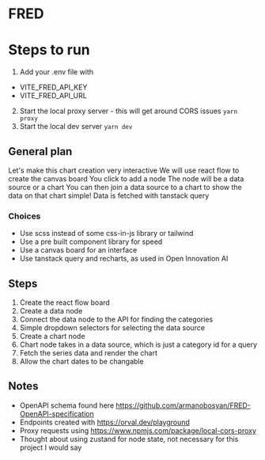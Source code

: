 # FRED

# Steps to run

1.  Add your .env file with

- VITE_FRED_API_KEY
- VITE_FRED_API_URL

2. Start the local proxy server - this will get around CORS issues
   `yarn proxy`
3. Start the local dev server
   `yarn dev`

## General plan

Let's make this chart creation very interactive
We will use react flow to create the canvas board
You click to add a node
The node will be a data source or a chart
You can then join a data source to a chart to show the data on that chart
simple!
Data is fetched with tanstack query

### Choices

- Use scss instead of some css-in-js library or tailwind
- Use a pre built component library for speed
- Use a canvas board for an interface
- Use tanstack query and recharts, as used in Open Innovation AI

## Steps

1. Create the react flow board
2. Create a data node
3. Connect the data node to the API for finding the categories
4. Simple dropdown selectors for selecting the data source
5. Create a chart node
6. Chart node takes in a data source, which is just a category id for a query
7. Fetch the series data and render the chart
8. Allow the chart dates to be changable

## Notes

- OpenAPI schema found here https://github.com/armanobosyan/FRED-OpenAPI-specification
- Endpoints created with https://orval.dev/playground
- Proxy requests using https://www.npmjs.com/package/local-cors-proxy
- Thought about using zustand for node state, not necessary for this project I would say
